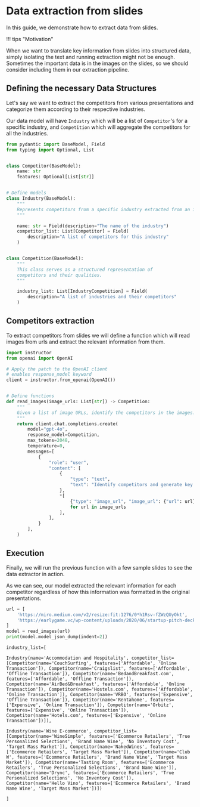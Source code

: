 # Data extraction from slides

In this guide, we demonstrate how to extract data from slides.

!!! tips "Motivation"

   When we want to translate key information from slides into structured data, simply isolating the text and running extraction might not be enough. Sometimes the important data is in the images on the slides, so we should consider including them in our extraction pipeline.
    
## Defining the necessary Data Structures

Let's say we want to extract the competitors from various presentations and categorize them according to their respective industries.

Our data model will have `Industry` which will be a list of `Competitor`'s for a specific industry, and `Competition` which will aggregate the competitors for all the industries.

```python
from pydantic import BaseModel, Field
from typing import Optional, List


class Competitor(BaseModel):
    name: str
    features: Optional[List[str]]


# Define models
class Industry(BaseModel):
    """
    Represents competitors from a specific industry extracted from an image using AI.
    """

    name: str = Field(description="The name of the industry")
    competitor_list: List[Competitor] = Field(
        description="A list of competitors for this industry"
    )


class Competition(BaseModel):
    """
    This class serves as a structured representation of
    competitors and their qualities.
    """

    industry_list: List[IndustryCompetition] = Field(
        description="A list of industries and their competitors"
    )
```

## Competitors extraction

To extract competitors from slides we will define a function which will read images from urls and extract the relevant information from them.

```python
import instructor
from openai import OpenAI

# Apply the patch to the OpenAI client
# enables response_model keyword
client = instructor.from_openai(OpenAI())


# Define functions
def read_images(image_urls: List[str]) -> Competition:
    """
    Given a list of image URLs, identify the competitors in the images.
    """
    return client.chat.completions.create(
        model="gpt-4o",
        response_model=Competition,
        max_tokens=2048,
        temperature=0,
        messages=[
            {
                "role": "user",
                "content": [
                    {
                        "type": "text",
                        "text": "Identify competitors and generate key features for each competitor.",
                    },
                    *[
                        {"type": "image_url", "image_url": {"url": url}}
                        for url in image_urls
                    ],
                ],
            }
        ],
    )
```

## Execution

Finally, we will run the previous function with a few sample slides to see the data extractor in action.

As we can see, our model extracted the relevant information for each competitor regardless of how this information was formatted in the original presentations.

```python
url = [
    'https://miro.medium.com/v2/resize:fit:1276/0*h1Rsv-fZWzQUyOkt',
    'https://earlygame.vc/wp-content/uploads/2020/06/startup-pitch-deck-5.jpg',
]
model = read_images(url)
print(model.model_json_dump(indent=2))
```
    industry_list=[

    Industry(name='Accommodation and Hospitality', competitor_list=[Competitor(name='CouchSurfing', features=['Affordable', 'Online Transaction']), Competitor(name='Craigslist', features=['Affordable', 'Offline Transaction']), Competitor(name='BedandBreakfast.com', features=['Affordable', 'Offline Transaction']), Competitor(name='AirBed&Breakfast', features=['Affordable', 'Online Transaction']), Competitor(name='Hostels.com', features=['Affordable', 'Online Transaction']), Competitor(name='VRBO', features=['Expensive', 'Offline Transaction']), Competitor(name='Rentahome', features=['Expensive', 'Online Transaction']), Competitor(name='Orbitz', features=['Expensive', 'Online Transaction']), Competitor(name='Hotels.com', features=['Expensive', 'Online Transaction'])]), 
    
    Industry(name='Wine E-commerce', competitor_list=[Competitor(name='WineSimple', features=['Ecommerce Retailers', 'True Personalized Selections', 'Brand Name Wine', 'No Inventory Cost', 'Target Mass Market']), Competitor(name='NakedWines', features=['Ecommerce Retailers', 'Target Mass Market']), Competitor(name='Club W', features=['Ecommerce Retailers', 'Brand Name Wine', 'Target Mass Market']), Competitor(name='Tasting Room', features=['Ecommerce Retailers', 'True Personalized Selections', 'Brand Name Wine']), Competitor(name='Drync', features=['Ecommerce Retailers', 'True Personalized Selections', 'No Inventory Cost']), Competitor(name='Hello Vino', features=['Ecommerce Retailers', 'Brand Name Wine', 'Target Mass Market'])])

    ]
```
```

